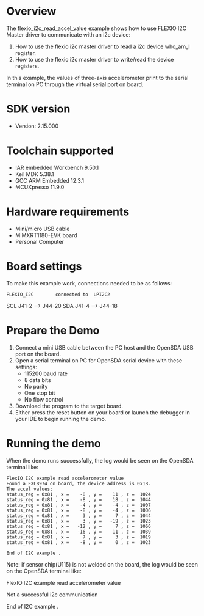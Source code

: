 Overview
========
The flexio_i2c_read_accel_value example shows how to use FLEXIO I2C  Master driver to communicate with an i2c device:

 1. How to use the flexio i2c master driver to read a i2c device who_am_I register.
 2. How to use the flexio i2c master driver to write/read the device registers.

In this example, the values of three-axis accelerometer print to the serial terminal on PC through
the virtual serial port on board.

SDK version
===========
- Version: 2.15.000

Toolchain supported
===================
- IAR embedded Workbench  9.50.1
- Keil MDK  5.38.1
- GCC ARM Embedded  12.3.1
- MCUXpresso  11.9.0

Hardware requirements
=====================
- Mini/micro USB cable
- MIMXRT1180-EVK board
- Personal Computer

Board settings
==============
To make this example work, connections needed to be as follows:

    FLEXIO_I2C        connected to  LPI2C2
SCL     J41-2           -->        J44-20
SDA     J41-4           -->        J44-18

Prepare the Demo
================
1.  Connect a mini USB cable between the PC host and the OpenSDA USB port on the board.
2.  Open a serial terminal on PC for OpenSDA serial device with these settings:
    - 115200 baud rate
    - 8 data bits
    - No parity
    - One stop bit
    - No flow control
3.  Download the program to the target board.
4.  Either press the reset button on your board or launch the debugger in your IDE to begin running the demo.

Running the demo
================
When the demo runs successfully, the log would be seen on the OpenSDA terminal like:

~~~~~~~~~~~~~~~~~~~~~
FlexIO I2C example read accelerometer value
Found a FXL8974 on board, the device address is 0x18.
The accel values:
status_reg = 0x81 , x =    -8 , y =    11 , z =  1024
status_reg = 0x81 , x =    -8 , y =    18 , z =  1044
status_reg = 0x81 , x =    -4 , y =    -4 , z =  1007
status_reg = 0x81 , x =    -8 , y =    -4 , z =  1006
status_reg = 0x81 , x =     3 , y =     7 , z =  1044
status_reg = 0x81 , x =     3 , y =   -19 , z =  1023
status_reg = 0x81 , x =   -12 , y =     7 , z =  1066
status_reg = 0x81 , x =   -16 , y =    11 , z =  1039
status_reg = 0x81 , x =     7 , y =     3 , z =  1019
status_reg = 0x81 , x =    -8 , y =     0 , z =  1023

End of I2C example .
~~~~~~~~~~~~~~~~~~~~~

Note:
if sensor chip(U115) is not welded on the board, the log would be seen on the OpenSDA terminal like:

FlexIO I2C example read accelerometer value

Not a successful i2c communication

End of I2C example .
